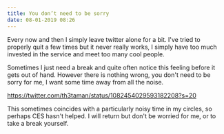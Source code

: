```yaml
---
title: You don’t need to be sorry
date: 08-01-2019 08:26
---
```

Every now and then I simply leave twitter alone for a bit. I've tried to properly quit a few times but it never really works, I simply have too much invested in the service and meet too many cool people. 

Sometimes I just need a break and quite often notice this feeling before it gets out of hand. However there is nothing wrong, you don't need to be sorry for me, I want some time away from all the noise. 

https://twitter.com/th3taman/status/1082454029593182208?s=20

This sometimes coincides with a particularly noisy time in my circles, so perhaps CES hasn't helped. I will return but don't be worried for me, or to take a break yourself. 
